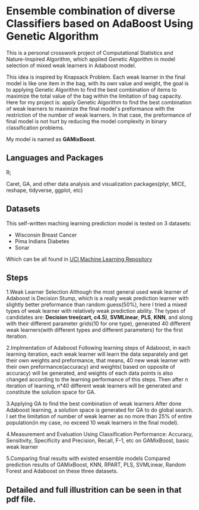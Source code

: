 # Ensemble combination of diverse Classifiers based on AdaBoost Using Genetic Algorithm
This is a personal crosswork project of Computational Statistics and Nature-Inspired Algorithm, which applied Genetic Algorithm in model selection
of mixed weak learners in Adaboost model.

This idea is inspired by Knapsack Problem. Each weak learner in the final model is like one item in the bag, with its own value and weight, the goal is to applying Genetic Algorithm to find the best combination of items to maximize the total value of the bag within the limitation of bag capacity. Here for my project is: apply Genetic Algorithm to find the best combination of weak learners to maximize the final model's preformance with the restriction of the number of weak learners. In that case, the preformance of final model is not hurt by reducing the model complexity in binary classification problems.

My model is named as **GAMixBoost**.

## Languages and Packages
R; 

Caret, GA, and other data analysis and visualization packages(plyr, MICE, reshape, tidyverse, ggplot, etc) 
## Datasets
This self-written maching learning prediction model is tested on 3 datasets:
- Wisconsin Breast Cancer
- Pima Indians Diabetes
- Sonar

Which can be all found in [UCI Machine Learning Repository](http://archive.ics.uci.edu/ml/index.php)

## Steps
1.Weak Learner Selection
Although the most general used weak learner of Adaboost is Decision Stump, which is a really weak prediction learner with slightly better 
preformance than random guess(50%), here I tried a mixed types of weak learner with relatively weak prediction ability. The types of 
candidates are: **Decision tree(cart, c4.5)**, **SVMLinear**, **PLS**, **KNN**, and along with their different parameter 
grids(10 for one type), generated 40 different weak learners(with different types and different parameters) for the first iteration. 

2.Implmentation of Adaboost
Following learning steps of Adaboost, in each learning iteration, each weak learner will learn the data separately and get their own weights and preformance, that means, 40 new weak learner with their own preformance(accuracy) and weights(
based on opposite of accuracy) will be generated, and weights of each data points is also changed according to the learning performance of this steps. Then after n iteration of learning, n\*40 different weak learners will be generated and constitute the solution space for GA.

3.Applying GA to find the best combination of weak learners
After done Adaboost learning, a solution space is generated for GA to do global search. I set the limitation of number of weak learner as no more than 25% of entire population(in my case, no exceed 10 weak learners in the final model).

4.Measurement and Evaluation
Using Classification Performance: Accuracy, Sensitivity, Specificity and Precision, Recall, F-1, etc on GAMixBoost, 
basic weak learner 

5.Comparing final results with existed ensemble models
Compared prediction results of GAMixBoost, KNN, RPART, PLS, SVMLinear, Random Forest and Adaboost on these three datasets.  

## Detailed and full illustrition can be seen in that pdf file.
